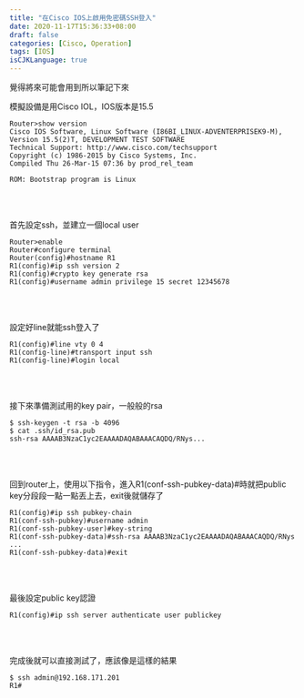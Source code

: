 ```yaml
---
title: "在Cisco IOS上啟用免密碼SSH登入"
date: 2020-11-17T15:36:33+08:00
draft: false
categories: [Cisco, Operation]
tags: [IOS]
isCJKLanguage: true
---
```


覺得將來可能會用到所以筆記下來
<!--more-->

模擬設備是用Cisco IOL，IOS版本是15.5
```
Router>show version
Cisco IOS Software, Linux Software (I86BI_LINUX-ADVENTERPRISEK9-M), Version 15.5(2)T, DEVELOPMENT TEST SOFTWARE
Technical Support: http://www.cisco.com/techsupport
Copyright (c) 1986-2015 by Cisco Systems, Inc.
Compiled Thu 26-Mar-15 07:36 by prod_rel_team

ROM: Bootstrap program is Linux
```
<br></br>

首先設定ssh，並建立一個local user
```
Router>enable 
Router#configure terminal 
Router(config)#hostname R1
R1(config)#ip ssh version 2        
R1(config)#crypto key generate rsa 
R1(config)#username admin privilege 15 secret 12345678
```
<br></br>

設定好line就能ssh登入了
```
R1(config)#line vty 0 4
R1(config-line)#transport input ssh
R1(config-line)#login local 
```
<br></br>

接下來準備測試用的key pair，一般般的rsa
```
$ ssh-keygen -t rsa -b 4096
$ cat .ssh/id_rsa.pub
ssh-rsa AAAAB3NzaC1yc2EAAAADAQABAAACAQDQ/RNys...
```
<br></br>

回到router上，使用以下指令，進入R1(conf-ssh-pubkey-data)#時就把public key分段段一點一點丟上去，exit後就儲存了
```
R1(config)#ip ssh pubkey-chain
R1(conf-ssh-pubkey)#username admin
R1(conf-ssh-pubkey-user)#key-string 
R1(conf-ssh-pubkey-data)#ssh-rsa AAAAB3NzaC1yc2EAAAADAQABAAACAQDQ/RNys                                       
...
R1(conf-ssh-pubkey-data)#exit
```
<br></br>

最後設定public key認證
```
R1(config)#ip ssh server authenticate user publickey
```
<br></br>

完成後就可以直接測試了，應該像是這樣的結果
```
$ ssh admin@192.168.171.201
R1#
```
